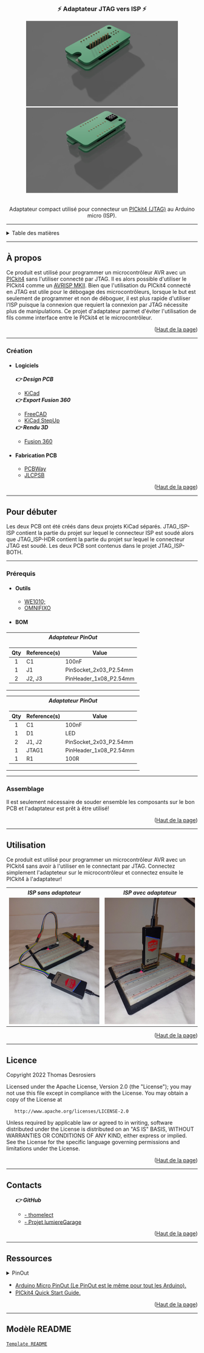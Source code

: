 <div id="top"></div>

<div align="center">
<h3 align="center">&#9889; Adaptateur JTAG vers ISP &#9889;</h3>
<a href="docs/img/JTAG_ISP-t.png">
<img src="docs/img/JTAG_ISP-t.png" alt="Logo" width="400" height="225">
</a>
<a href="docs/img/JTAG_ISP-b.png">
<img src="docs/img/JTAG_ISP-b.png" alt="Logo" width="400" height="225">
</a>
<br>
<br>
<p align="center">Adaptateur compact utilisé pour connecteur un <a href="https://www.microchip.com/en-us/development-tool/PG164140">PICkit4 (JTAG)</a> au Arduino micro (ISP).</p>
</div>

<!-- TABLE DES MATIÈRES -->

---

<details>
<summary>Table des matières</summary>
<ol>
    <li>
        <a href="#apropos">À propos</a>
        <ul>
            <li><a href="#creation">Création</a></li>
            <ul>
                <li><a href="#creation_logiciels">Logiciels</a></li>
                <li><a href="#creation_fabrication-pcb">Fabrication PCB</a></li>
            </ul>
        </ul>
    </li>
    <li>
        <a href="#pour-debuter">Pour débuter</a>
        <ul>
            <li><a href="#prerequis">Prérequis</a>
            <ul>
                <li><a href="#prerequis_outils">Outils</a></li>
                <li><a href="#prerequis_bom">BOM</a></li>
            </ul>
            <li><a href="#assemblage">Assemblage</a></li>
        </ul>
    </li>
    <li><a href="#utilisation">Utilisation</a></li>
    <li><a href="#licence">Licence</a></li>
    <li><a href="#contacts">Contacts</a></li>
    <li><a href="#ressources">Ressources</a></li>
    <li><a href="#modele-readme">Modèle README</a></li>
</ol>
</details>

---

<!-- À-PROPOS -->

<div id="apropos"></div>

## À propos

Ce produit est utilisé pour programmer un microcontrôleur AVR avec un [PICkit4](https://www.microchip.com/en-us/development-tool/PG164140) sans l'utiliser connecté par JTAG. Il es alors possible d'utiliser le PICkit4 comme un [AVRISP MKII](https://www.microchip.com/en-us/development-tool/ATAVRISP2). Bien que l'utilisation du PICkit4 connecté en JTAG est utile pour le débogage des microcontrôleurs, lorsque le but est seulement de programmer et non de déboguer, il est plus rapide d'utiliser l'ISP puisque la connexion que requiert la connexion par JTAG nécessite plus de manipulations. Ce projet d'adaptateur parmet d'éviter l'utilisation de fils comme interface entre le PICkit4 et le microcontrôleur.

<p align="right">(<a href="#top">Haut de la page</a>)</p>

---

<!-- CRÉATION -->

<div id="creation"></div>

### Création

<div id="creation_logiciels"></div>

- #### Logiciels

<ul>
<i><strong>👉 Design PCB</strong></i>
<ul>
<li>
<a href="https://www.kicad.org/">KiCad</a>
</li>
</ul>
<i><strong>👉 Export Fusion 360</strong></i>
<ul>
<li>
<a href="https://www.freecadweb.org/">FreeCAD</a>
</li>
<li>
<a href="https://wiki.freecadweb.org/KicadStepUp_Workbench/it">KiCad StepUp</a>
</li>
</ul>
<i><strong>👉 Rendu 3D</strong></i>
<ul>
<li>
<a href="https://www.autodesk.ca/fr/products/fusion-360">Fusion 360</a>
</li>
</ul>
</ul>

<div id="creation_fabrication-pcb"></div>

- #### Fabrication PCB

    - [PCBWay](https://www.pcbway.com/)
    - [JLCPSB](https://jlcpcb.com/)

<p align="right">(<a href="#top">Haut de la page</a>)</p>

---

<!-- POUR DÉBUTER -->

<div id="pour-debuter"></div>

## Pour débuter

Les deux PCB ont été créés dans deux projets KiCad séparés. JTAG_ISP-ISP contient la partie du projet sur lequel le connecteur ISP est soudé alors que JTAG_ISP-HDR contient la partie du projet sur lequel le connecteur JTAG est soudé. Les deux PCB sont contenus dans le projet JTAG_ISP-BOTH.

---

<!-- PRÉREQUIS -->

<div id="prerequis"></div>

### Prérequis

<div id="prerequis_outils"></div>

- #### Outils

  - [WE1010;](https://www.weller-tools.com/we1010na/)
  - [OMNIFIXO](https://omnifixo.com/)

<div id="prerequis_bom"></div>

- #### BOM

<table>
<tr>
<th><i>Adaptateur PinOut</i></th>
</tr>
<tr>
<td>

| Qty | Reference(s) | Value                  |
| :-: | :----------- | ---------------------- |
|  1  | C1           | 100nF                  |
|  1  | J1           | PinSocket_2x03_P2.54mm |
|  2  | J2, J3       | PinHeader_1x08_P2.54mm |

</td>
</tr>
</table>
<table>
<tr>
<th><i>Adaptateur PinOut</i></th>
</tr>
<tr>
<td>

| Qty | Reference(s) |          Value         |
| :-: | :----------- | ---------------------- |
|  1  | C1           | 100nF                  |
|  1  | D1           | LED                    |
|  2  | J1, J2       | PinSocket_2x03_P2.54mm |
|  1  | JTAG1        | PinHeader_1x08_P2.54mm |
|  1  | R1           | 100R                   |

</td>
</tr>
</table>

---

<!-- ASSEMBLAGE -->

<div id="assemblage"></div>

### Assemblage

Il est seulement nécessaire de souder ensemble les composants sur le bon PCB et l'adaptateur est prêt à être utilisé!

<p align="right">(<a href="#top">Haut de la page</a>)</p>

---

<!-- UTILISATION -->

<div id="utilisation"></div>

## Utilisation

Ce produit est utilisé pour programmer un microcontrôleur AVR avec un PICkit4 sans avoir à l'utiliser en le connectant par JTAG. Connectez simplement l'adapteteur sur le microcontrôleur et connectez ensuite le PICkit4 à l'adaptateur!

<table>
<tr>
<th><i>ISP sans adaptateur</i></th>
<th><i>ISP avec adaptateur</i></th>
</tr>
<tr>
<td>
<a href="docs/img/utilisationAvant.jpg">
<img src="docs/img/utilisationAvant.jpg" alt="Logo" width="250" height="333">
</a>
</td>
<td>
<a href="docs/img/utilisationApres.jpg">
<img src="docs/img/utilisationApres.jpg" alt="Logo" width="250" height="333">
</a>
</td>
</tr>
</table>

<p align="right">(<a href="#top">Haut de la page</a>)</p>

---

<!-- LICENCE -->

<div id="licence"></div>

## Licence

Copyright 2022 Thomas Desrosiers

Licensed under the Apache License, Version 2.0 (the "License");
you may not use this file except in compliance with the License.
You may obtain a copy of the License at

       http://www.apache.org/licenses/LICENSE-2.0

Unless required by applicable law or agreed to in writing, software
distributed under the License is distributed on an "AS IS" BASIS,
WITHOUT WARRANTIES OR CONDITIONS OF ANY KIND, either express or implied.
See the License for the specific language governing permissions and
limitations under the License.

<p align="right">(<a href="#top">Haut de la page</a>)</p>

---

<!-- CONTACTS -->

<div id="contacts"></div>

## Contacts

<ul>
<i><strong>👉 GitHub</strong></i>
<ul>
<li>
<a href="https://github.com/thomelect" style="vertical-align:middle"> - thomelect</a>
</li>
<li>
<a href="https://github.com/thomelect/JTAG_ISP-adaptateur/" style="vertical-align:middle"> - Projet lumiereGarage</a>
</li>
</ul>
</ul>

<p align="right">(<a href="#top">Haut de la page</a>)</p>

---

<!-- RESSOURCES -->

<div id="ressources"></div>

## Ressources

<details>
<summary>PinOut</summary>
<table>
<tr>
<th><i>PICkit4</i></th>
<th><i>JTAP PinOut</i></th>
<th><i>ARDUINO ISP PinOut
<i></th>
</tr>
<tr>
<td>

<table>
<tr>
<th>Pin #</th>
<th>PICkit4</th>
</tr>
<tr>
<td>1</td>
<td>Vpp/NMCLR</td>
</tr>
<tr>
<td>2</td>
<td>VDD</td>
</tr>
<tr>
<td>3</td>
<td>GND</td>
</tr>
<tr>
<td>4</td>
<td>PGD</td>
</tr>
<tr>
<td>5</td>
<td>PGC</td>
</tr>
<tr>
<td>6</td>
<td>AUX</td>
</tr>
<tr>
<td>7</td>
<td>TDI</td>
</tr>
<tr>
<td>8</td>
<td>TMS</td>
</tr>
</table>

</td>
<td>

<table style="vertical-align:top">
<tr>
<th>Pin #</th>
<th>JTAG</th>
</tr>
<tr>
<td>1</td>
<td>-</td>
</tr>
<tr>
<td>2</td>
<td>VDD</td>
</tr>
<tr>
<td>3</td>
<td>GND</td>
</tr>
<tr>
<td>4</td>
<td>TDO</td>
</tr>
<tr>
<td>5</td>
<td>TCK</td>
</tr>
<tr>
<td>6</td>
<td>NRESET</td>
</tr>
<tr>
<td>7</td>
<td>TDI</td>
</tr>
<tr>
<td>8</td>
<td>TMS</td>
</tr>
</table>

</td>
<td>

<table>
<tr>
<th>Pin #</th>
<th>ISP</th>
</tr>
<tr>
<td>1</td>
<td>CIPO (MISO)</td>
</tr>
<tr>
<td>2</td>
<td>VCC</td>
</tr>
<tr>
<td>3</td>
<td>SCK</td>
</tr>
<tr>
<td>4</td>
<td>COPI (MOSI)</td>
</tr>
<tr>
<td>5</td>
<td>RESET</td>
</tr>
<tr>
<td>6</td>
<td>GND</td>
</tr>
</table>

</td>
</tr>
</table>
<table>
<tr>
<th><i>Adaptateur PinOut</i></th>
</tr>
<tr>
<td>

<table>
<tr>
<th>Pin #</th>
<th>JTAG</th>
<th>ISP</th>
</tr>
<tr>
<td>1</td>
<td>-</td>
<td>-</td>
</tr>
<tr>
<td>2</td>
<td>VDD</td>
<td>VCC</td>
</tr>
<tr>
<td>3</td>
<td>GND</td>
<td>GND</td>
</tr>
<tr>
<td>4</td>
<td>TDO</td>
<td>CIPO (MISO)</td>
</tr>
<tr>
<td>5</td>
<td>TCK</td>
<td>SCK</td>
</tr>
<tr>
<td>6</td>
<td>NRESET</td>
<td>RESET#</td>
</tr>
<tr>
<td>7</td>
<td>TDI</td>
<td>COPI (MOSI)</td>
</tr>
<tr>
<td>8</td>
<td>TMS</td>
<td>-</td>
</tr>
</table>

</td>
</tr>
</table>
</details>

<ul>
<li>
<a href="https://docs.arduino.cc/static/59994142e99a42eea5731bf61b08922b/A000053-full-pinout.pdf"
style="vertical-align:middle"> Arduino Micro PinOut (Le PinOut est le même pour tout les Arduino).</a>
</li>
<li>
<a href="http://ww1.microchip.com/downloads/en/devicedoc/50002721a.pdf" style="vertical-align:middle"> PICkit4
Quick Start Guide.</a>
</li>
</ul>

<p align="right">(<a href="#top">Haut de la page</a>)</p>

---

<!-- MODÈLE README -->

<div id="modele-readme"></div>

## Modèle README

<a href="https://github.com/othneildrew/Best-README-Template/blob/master/BLANK_README.md">`Template README`</a>
